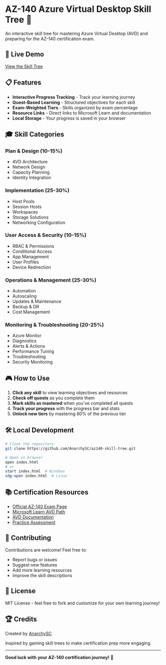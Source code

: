 # AZ-140 Azure Virtual Desktop Skill Tree 🎯

An interactive skill tree for mastering Azure Virtual Desktop (AVD) and preparing for the AZ-140 certification exam.

## 🚀 Live Demo
[View the Skill Tree](https://anarchysc.github.io/az140-skill-tree/)

## 📋 Features
- **Interactive Progress Tracking** - Track your learning journey
- **Quest-Based Learning** - Structured objectives for each skill
- **Exam-Weighted Tiers** - Skills organized by exam percentage
- **Resource Links** - Direct links to Microsoft Learn and documentation
- **Local Storage** - Your progress is saved in your browser

## 🎓 Skill Categories

### Plan & Design (10-15%)
- AVD Architecture
- Network Design
- Capacity Planning
- Identity Integration

### Implementation (25-30%)
- Host Pools
- Session Hosts
- Workspaces
- Storage Solutions
- Networking Configuration

### User Access & Security (10-15%)
- RBAC & Permissions
- Conditional Access
- App Management
- User Profiles
- Device Redirection

### Operations & Management (25-30%)
- Automation
- Autoscaling
- Updates & Maintenance
- Backup & DR
- Cost Management

### Monitoring & Troubleshooting (20-25%)
- Azure Monitor
- Diagnostics
- Alerts & Actions
- Performance Tuning
- Troubleshooting
- Security Monitoring

## 🎮 How to Use

1. **Click any skill** to view learning objectives and resources
2. **Check off quests** as you complete them
3. **Mark skills as mastered** when you've completed all quests
4. **Track your progress** with the progress bar and stats
5. **Unlock new tiers** by mastering 80% of the previous tier

## 🛠️ Local Development
```bash
# Clone the repository
git clone https://github.com/AnarchySC/az140-skill-tree.git

# Open in browser
open index.html
# or
start index.html  # Windows
xdg-open index.html  # Linux
```

## 📚 Certification Resources

- [Official AZ-140 Exam Page](https://learn.microsoft.com/en-us/certifications/exams/az-140)
- [Microsoft Learn AVD Path](https://learn.microsoft.com/en-us/training/paths/m365-wvd/)
- [AVD Documentation](https://learn.microsoft.com/en-us/azure/virtual-desktop/)
- [Practice Assessment](https://learn.microsoft.com/en-us/certifications/exams/az-140/practice/assessment)

## 🤝 Contributing

Contributions are welcome! Feel free to:
- Report bugs or issues
- Suggest new features
- Add more learning resources
- Improve the skill descriptions

## 📄 License

MIT License - feel free to fork and customize for your own learning journey!

## 🏆 Credits

Created by [AnarchySC](https://github.com/AnarchySC)

Inspired by gaming skill trees to make certification prep more engaging.

---

**Good luck with your AZ-140 certification journey!** 🚀
